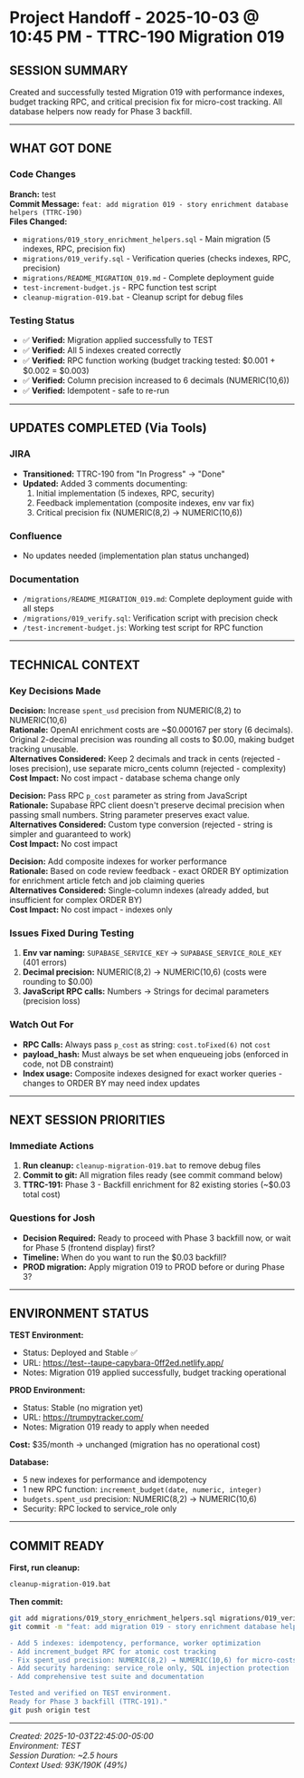 # Project Handoff - 2025-10-03 @ 10:45 PM - TTRC-190 Migration 019

## SESSION SUMMARY
Created and successfully tested Migration 019 with performance indexes, budget tracking RPC, and critical precision fix for micro-cost tracking. All database helpers now ready for Phase 3 backfill.

---

## WHAT GOT DONE

### Code Changes
**Branch:** test  
**Commit Message:** `feat: add migration 019 - story enrichment database helpers (TTRC-190)`  
**Files Changed:**
- `migrations/019_story_enrichment_helpers.sql` - Main migration (5 indexes, RPC, precision fix)
- `migrations/019_verify.sql` - Verification queries (checks indexes, RPC, precision)
- `migrations/README_MIGRATION_019.md` - Complete deployment guide
- `test-increment-budget.js` - RPC function test script
- `cleanup-migration-019.bat` - Cleanup script for debug files

### Testing Status
- ✅ **Verified:** Migration applied successfully to TEST
- ✅ **Verified:** All 5 indexes created correctly
- ✅ **Verified:** RPC function working (budget tracking tested: $0.001 + $0.002 = $0.003)
- ✅ **Verified:** Column precision increased to 6 decimals (NUMERIC(10,6))
- ✅ **Verified:** Idempotent - safe to re-run

---

## UPDATES COMPLETED (Via Tools)

### JIRA
- **Transitioned:** TTRC-190 from "In Progress" → "Done"
- **Updated:** Added 3 comments documenting:
  1. Initial implementation (5 indexes, RPC, security)
  2. Feedback implementation (composite indexes, env var fix)
  3. Critical precision fix (NUMERIC(8,2) → NUMERIC(10,6))

### Confluence
- No updates needed (implementation plan status unchanged)

### Documentation
- `/migrations/README_MIGRATION_019.md`: Complete deployment guide with all steps
- `/migrations/019_verify.sql`: Verification script with precision check
- `/test-increment-budget.js`: Working test script for RPC function

---

## TECHNICAL CONTEXT

### Key Decisions Made

**Decision:** Increase `spent_usd` precision from NUMERIC(8,2) to NUMERIC(10,6)  
**Rationale:** OpenAI enrichment costs are ~$0.000167 per story (6 decimals). Original 2-decimal precision was rounding all costs to $0.00, making budget tracking unusable.  
**Alternatives Considered:** Keep 2 decimals and track in cents (rejected - loses precision), use separate micro_cents column (rejected - complexity)  
**Cost Impact:** No cost impact - database schema change only

**Decision:** Pass RPC `p_cost` parameter as string from JavaScript  
**Rationale:** Supabase RPC client doesn't preserve decimal precision when passing small numbers. String parameter preserves exact value.  
**Alternatives Considered:** Custom type conversion (rejected - string is simpler and guaranteed to work)  
**Cost Impact:** No cost impact

**Decision:** Add composite indexes for worker performance  
**Rationale:** Based on code review feedback - exact ORDER BY optimization for enrichment article fetch and job claiming queries  
**Alternatives Considered:** Single-column indexes (already added, but insufficient for complex ORDER BY)  
**Cost Impact:** No cost impact - indexes only

### Issues Fixed During Testing
1. **Env var naming:** `SUPABASE_SERVICE_KEY` → `SUPABASE_SERVICE_ROLE_KEY` (401 errors)
2. **Decimal precision:** NUMERIC(8,2) → NUMERIC(10,6) (costs were rounding to $0.00)
3. **JavaScript RPC calls:** Numbers → Strings for decimal parameters (precision loss)

### Watch Out For
- **RPC Calls:** Always pass `p_cost` as string: `cost.toFixed(6)` not `cost`
- **payload_hash:** Must always be set when enqueueing jobs (enforced in code, not DB constraint)
- **Index usage:** Composite indexes designed for exact worker queries - changes to ORDER BY may need index updates

---

## NEXT SESSION PRIORITIES

### Immediate Actions
1. **Run cleanup:** `cleanup-migration-019.bat` to remove debug files
2. **Commit to git:** All migration files ready (see commit command below)
3. **TTRC-191:** Phase 3 - Backfill enrichment for 82 existing stories (~$0.03 total cost)

### Questions for Josh
- **Decision Required:** Ready to proceed with Phase 3 backfill now, or wait for Phase 5 (frontend display) first?
- **Timeline:** When do you want to run the $0.03 backfill?
- **PROD migration:** Apply migration 019 to PROD before or during Phase 3?

---

## ENVIRONMENT STATUS

**TEST Environment:**
- Status: Deployed and Stable ✅
- URL: https://test--taupe-capybara-0ff2ed.netlify.app/
- Notes: Migration 019 applied successfully, budget tracking operational

**PROD Environment:**
- Status: Stable (no migration yet)
- URL: https://trumpytracker.com/
- Notes: Migration 019 ready to apply when needed

**Cost:** $35/month → unchanged (migration has no operational cost)

**Database:**
- 5 new indexes for performance and idempotency
- 1 new RPC function: `increment_budget(date, numeric, integer)`
- `budgets.spent_usd` precision: NUMERIC(8,2) → NUMERIC(10,6)
- Security: RPC locked to service_role only

---

## COMMIT READY

**First, run cleanup:**
```bash
cleanup-migration-019.bat
```

**Then commit:**
```bash
git add migrations/019_story_enrichment_helpers.sql migrations/019_verify.sql migrations/README_MIGRATION_019.md test-increment-budget.js
git commit -m "feat: add migration 019 - story enrichment database helpers (TTRC-190)

- Add 5 indexes: idempotency, performance, worker optimization
- Add increment_budget RPC for atomic cost tracking
- Fix spent_usd precision: NUMERIC(8,2) → NUMERIC(10,6) for micro-costs
- Add security hardening: service_role only, SQL injection protection
- Add comprehensive test suite and documentation

Tested and verified on TEST environment.
Ready for Phase 3 backfill (TTRC-191)."
git push origin test
```

---

_Created: 2025-10-03T22:45:00-05:00_  
_Environment: TEST_  
_Session Duration: ~2.5 hours_  
_Context Used: 93K/190K (49%)_
